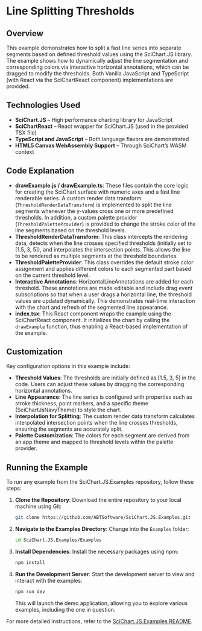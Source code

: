 # Line Splitting Thresholds

## Overview

This example demonstrates how to split a fast line series into separate segments based on defined threshold values using the SciChart.JS library. The example shows how to dynamically adjust the line segmentation and corresponding colors via interactive horizontal annotations, which can be dragged to modify the thresholds. Both Vanilla JavaScript and TypeScript (with React via the SciChartReact component) implementations are provided.

## Technologies Used

-   **SciChart.JS** – High performance charting library for JavaScript
-   **SciChartReact** – React wrapper for SciChart.JS (used in the provided TSX file)
-   **TypeScript and JavaScript** – Both language flavors are demonstrated
-   **HTML5 Canvas WebAssembly Support** – Through SciChart’s WASM context

## Code Explanation

-   **drawExample.js / drawExample.ts**: These files contain the core logic for creating the SciChart surface with numeric axes and a fast line renderable series. A custom render data transform (`ThresholdRenderDataTransform`) is implemented to split the line segments whenever the y-values cross one or more predefined thresholds. In addition, a custom palette provider (`ThresholdPaletteProvider`) is provided to change the stroke color of the line segments based on the threshold levels.
-   **ThresholdRenderDataTransform**: This class intercepts the rendering data, detects when the line crosses specified thresholds (initially set to [1.5, 3, 5]), and interpolates the intersection points. This allows the line to be rendered as multiple segments at the threshold boundaries.
-   **ThresholdPaletteProvider**: This class overrides the default stroke color assignment and applies different colors to each segmented part based on the current threshold level.
-   **Interactive Annotations**: HorizontalLineAnnotations are added for each threshold. These annotations are made editable and include drag event subscriptions so that when a user drags a horizontal line, the threshold values are updated dynamically. This demonstrates real-time interaction with the chart and refresh of the segmented line appearance.
-   **index.tsx**: This React component wraps the example using the SciChartReact component. It initializes the chart by calling the `drawExample` function, thus enabling a React-based implementation of the example.

## Customization

Key configuration options in this example include:

-   **Threshold Values**: The thresholds are initially defined as [1.5, 3, 5] in the code. Users can adjust these values by dragging the corresponding horizontal annotations.
-   **Line Appearance**: The line series is configured with properties such as stroke thickness, point markers, and a specific theme (SciChartJsNavyTheme) to style the chart.
-   **Interpolation for Splitting**: The custom render data transform calculates interpolated intersection points when the line crosses thresholds, ensuring the segments are accurately split.
-   **Palette Customization**: The colors for each segment are derived from an app theme and mapped to threshold levels within the palette provider.

## Running the Example

To run any example from the SciChart.JS.Examples repository, follow these steps:

1. **Clone the Repository**: Download the entire repository to your local machine using Git:

    ```bash
    git clone https://github.com/ABTSoftware/SciChart.JS.Examples.git
    ```

2. **Navigate to the Examples Directory**: Change into the `Examples` folder:

    ```bash
    cd SciChart.JS.Examples/Examples
    ```

3. **Install Dependencies**: Install the necessary packages using npm:

    ```bash
    npm install
    ```

4. **Run the Development Server**: Start the development server to view and interact with the examples:

    ```bash
    npm run dev
    ```

    This will launch the demo application, allowing you to explore various examples, including the one in question.

For more detailed instructions, refer to the [SciChart.JS.Examples README](https://github.com/ABTSoftware/SciChart.JS.Examples/blob/master/README.md).
